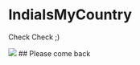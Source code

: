 # IndiaIsMyCountry
Check Check ;)

<img src= "https://1.bp.blogspot.com/-6R8VHBm1Zxc/WninvFmrwfI/AAAAAAAAAK8/eV6_8bHEKmsSl2vYOJRo4zQBO1twX9YfgCLcBGAs/s1600/51.jpg">
## Please come back
